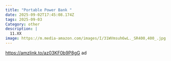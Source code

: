 ```yaml
---
title: "Portable Power Bank "
date: 2025-09-02T17:45:08.174Z
tags: 2025-09-03
Category: other
description: |
  11.XX
image: https://m.media-amazon.com/images/I/31WVmsuh6wL._SR400,400_.jpg
---
```

https://amzlink.to/az03KF0b9P8gG    ad